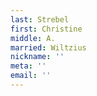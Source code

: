 ```yaml
---
last: Strebel
first: Christine
middle: A.
married: Wiltzius
nickname: ''
meta: ''
email: ''
---
```


